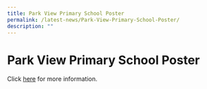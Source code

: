 ```yaml
---
title: Park View Primary School Poster
permalink: /latest-news/Park-View-Primary-School-Poster/
description: ""
---
```

**Park View Primary School Poster**
===================================

Click [here](/files/Park%20View%20Primary%20School%20Poster.pdf) for more information. 